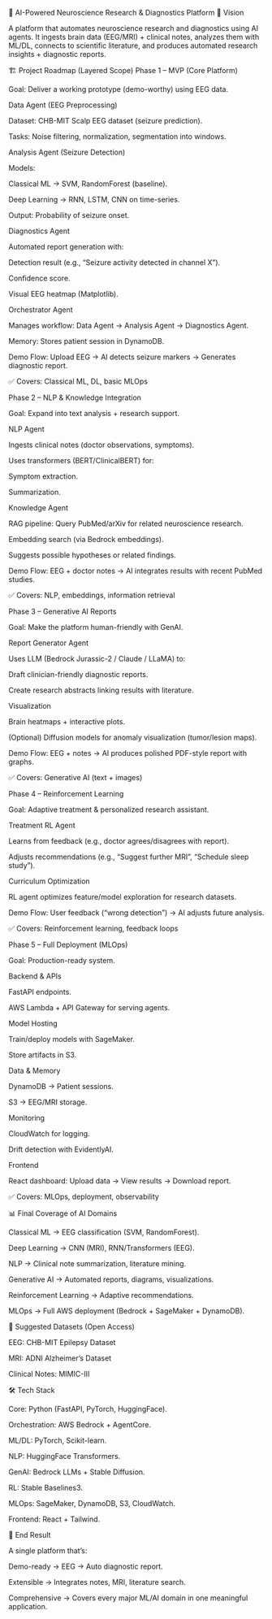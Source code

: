 🧠 AI-Powered Neuroscience Research & Diagnostics Platform
🎯 Vision

A platform that automates neuroscience research and diagnostics using AI agents.
It ingests brain data (EEG/MRI) + clinical notes, analyzes them with ML/DL, connects to scientific literature, and produces automated research insights + diagnostic reports.

🏗️ Project Roadmap (Layered Scope)
Phase 1 – MVP (Core Platform)

Goal: Deliver a working prototype (demo-worthy) using EEG data.

Data Agent (EEG Preprocessing)

Dataset: CHB-MIT Scalp EEG dataset
 (seizure prediction).

Tasks: Noise filtering, normalization, segmentation into windows.

Analysis Agent (Seizure Detection)

Models:

Classical ML → SVM, RandomForest (baseline).

Deep Learning → RNN, LSTM, CNN on time-series.

Output: Probability of seizure onset.

Diagnostics Agent

Automated report generation with:

Detection result (e.g., “Seizure activity detected in channel X”).

Confidence score.

Visual EEG heatmap (Matplotlib).

Orchestrator Agent

Manages workflow: Data Agent → Analysis Agent → Diagnostics Agent.

Memory: Stores patient session in DynamoDB.

Demo Flow:
Upload EEG → AI detects seizure markers → Generates diagnostic report.

✅ Covers: Classical ML, DL, basic MLOps

Phase 2 – NLP & Knowledge Integration

Goal: Expand into text analysis + research support.

NLP Agent

Ingests clinical notes (doctor observations, symptoms).

Uses transformers (BERT/ClinicalBERT) for:

Symptom extraction.

Summarization.

Knowledge Agent

RAG pipeline: Query PubMed/arXiv for related neuroscience research.

Embedding search (via Bedrock embeddings).

Suggests possible hypotheses or related findings.

Demo Flow:
EEG + doctor notes → AI integrates results with recent PubMed studies.

✅ Covers: NLP, embeddings, information retrieval

Phase 3 – Generative AI Reports

Goal: Make the platform human-friendly with GenAI.

Report Generator Agent

Uses LLM (Bedrock Jurassic-2 / Claude / LLaMA) to:

Draft clinician-friendly diagnostic reports.

Create research abstracts linking results with literature.

Visualization

Brain heatmaps + interactive plots.

(Optional) Diffusion models for anomaly visualization (tumor/lesion maps).

Demo Flow:
EEG + notes → AI produces polished PDF-style report with graphs.

✅ Covers: Generative AI (text + images)

Phase 4 – Reinforcement Learning

Goal: Adaptive treatment & personalized research assistant.

Treatment RL Agent

Learns from feedback (e.g., doctor agrees/disagrees with report).

Adjusts recommendations (e.g., “Suggest further MRI”, “Schedule sleep study”).

Curriculum Optimization

RL agent optimizes feature/model exploration for research datasets.

Demo Flow:
User feedback (“wrong detection”) → AI adjusts future analysis.

✅ Covers: Reinforcement learning, feedback loops

Phase 5 – Full Deployment (MLOps)

Goal: Production-ready system.

Backend & APIs

FastAPI endpoints.

AWS Lambda + API Gateway for serving agents.

Model Hosting

Train/deploy models with SageMaker.

Store artifacts in S3.

Data & Memory

DynamoDB → Patient sessions.

S3 → EEG/MRI storage.

Monitoring

CloudWatch for logging.

Drift detection with EvidentlyAI.

Frontend

React dashboard: Upload data → View results → Download report.

✅ Covers: MLOps, deployment, observability

📊 Final Coverage of AI Domains

Classical ML → EEG classification (SVM, RandomForest).

Deep Learning → CNN (MRI), RNN/Transformers (EEG).

NLP → Clinical note summarization, literature mining.

Generative AI → Automated reports, diagrams, visualizations.

Reinforcement Learning → Adaptive recommendations.

MLOps → Full AWS deployment (Bedrock + SageMaker + DynamoDB).

🧪 Suggested Datasets (Open Access)

EEG: CHB-MIT Epilepsy Dataset

MRI: ADNI Alzheimer’s Dataset

Clinical Notes: MIMIC-III

🛠️ Tech Stack

Core: Python (FastAPI, PyTorch, HuggingFace).

Orchestration: AWS Bedrock + AgentCore.

ML/DL: PyTorch, Scikit-learn.

NLP: HuggingFace Transformers.

GenAI: Bedrock LLMs + Stable Diffusion.

RL: Stable Baselines3.

MLOps: SageMaker, DynamoDB, S3, CloudWatch.

Frontend: React + Tailwind.

🚀 End Result

A single platform that’s:

Demo-ready → EEG → Auto diagnostic report.

Extensible → Integrates notes, MRI, literature search.

Comprehensive → Covers every major ML/AI domain in one meaningful application.